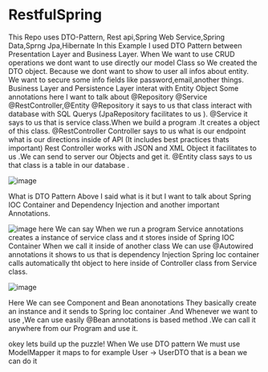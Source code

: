 # RestfulSpring
This Repo uses DTO-Pattern, Rest api,Spring Web Service,Spring Data,Sprng Jpa,Hibernate
In this Example I used DTO Pattern between Presentation Layer and Business Layer.
When We want to use CRUD operations we dont want to use directly our model Class so We created the DTO object. Because we  dont want to show  to user all infos about entity.
We want to secure some info fields like password,email,another things.
Business Layer and Persistence Layer interat with Entity Object 
Some annotations here I want to talk about @Repository @Service @RestController,@Entity
@Repository it says to us that class interact with database with SQL Querys (JpaRepository facilitates to us ).
@Service it says to us that is service class.When we build a program .It creates a object of this class.
@RestController Controller says to us what is our endpoint what is our directions inside of API (It includes best practices thats important) 
Rest Controller works with JSON and XML Object it facilitates to us .We can send to server our Objects and get it.
@Entity class says to us that class is a table in our database .

![image](https://user-images.githubusercontent.com/57002551/219337794-69976fdc-50be-4921-9370-881c1d3d5ba9.png)

What is DTO Pattern 
Above I said what is it but I want to talk about Spring IOC Container and Dependency Injection and another important Annotations.



![image](https://user-images.githubusercontent.com/57002551/219340081-f495be76-3062-4f8a-a97c-a575196fe302.png)
here We can say When we run a program Service annotations creates a instance of service class and ıt stores inside of Spring IOC Container
When we  call it inside of another class We can use @Autowired annotations it shows to us that is dependency Injection Spring Ioc container calls automatically tht object to here
inside of Controller class from Service class.



![image](https://user-images.githubusercontent.com/57002551/219340713-2f0a0f40-b165-4d09-b9dd-336325f4b554.png)


Here We can see Component and Bean anonotations
They basically create an instance and it sends to Spring Ioc container .And Whenever we want to use ,We can use easily @Bean annotations is based method .We can call it anywhere from our Program and use it.

okey lets build up the puzzle!
When We use DTO pattern We must use ModelMapper it maps to for example User -> UserDTO that is a bean we can do it


